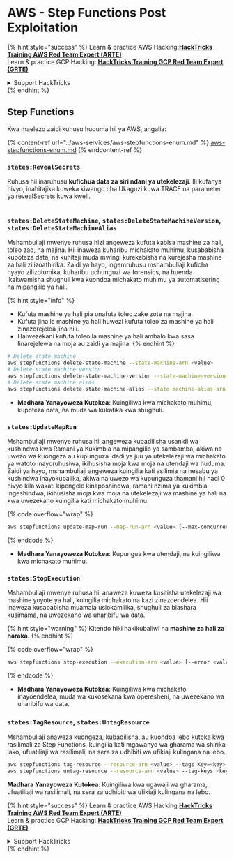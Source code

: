 # AWS - Step Functions Post Exploitation

{% hint style="success" %}
Learn & practice AWS Hacking:<img src="../../../.gitbook/assets/image.png" alt="" data-size="line">[**HackTricks Training AWS Red Team Expert (ARTE)**](https://training.hacktricks.xyz/courses/arte)<img src="../../../.gitbook/assets/image.png" alt="" data-size="line">\
Learn & practice GCP Hacking: <img src="../../../.gitbook/assets/image (2).png" alt="" data-size="line">[**HackTricks Training GCP Red Team Expert (GRTE)**<img src="../../../.gitbook/assets/image (2).png" alt="" data-size="line">](https://training.hacktricks.xyz/courses/grte)

<details>

<summary>Support HackTricks</summary>

* Check the [**subscription plans**](https://github.com/sponsors/carlospolop)!
* **Join the** 💬 [**Discord group**](https://discord.gg/hRep4RUj7f) or the [**telegram group**](https://t.me/peass) or **follow** us on **Twitter** 🐦 [**@hacktricks\_live**](https://twitter.com/hacktricks\_live)**.**
* **Share hacking tricks by submitting PRs to the** [**HackTricks**](https://github.com/carlospolop/hacktricks) and [**HackTricks Cloud**](https://github.com/carlospolop/hacktricks-cloud) github repos.

</details>
{% endhint %}

## Step Functions

Kwa maelezo zaidi kuhusu huduma hii ya AWS, angalia:

{% content-ref url="../aws-services/aws-stepfunctions-enum.md" %}
[aws-stepfunctions-enum.md](../aws-services/aws-stepfunctions-enum.md)
{% endcontent-ref %}

### `states:RevealSecrets`

Ruhusa hii inaruhusu **kufichua data za siri ndani ya utekelezaji**. Ili kufanya hivyo, inahitajika kuweka kiwango cha Ukaguzi kuwa TRACE na parameter ya revealSecrets kuwa kweli.

<figure><img src="../../../.gitbook/assets/image (348).png" alt=""><figcaption></figcaption></figure>

### `states:DeleteStateMachine`, `states:DeleteStateMachineVersion`, `states:DeleteStateMachineAlias`

Mshambuliaji mwenye ruhusa hizi angeweza kufuta kabisa mashine za hali, toleo zao, na majina. Hii inaweza kuharibu michakato muhimu, kusababisha kupoteza data, na kuhitaji muda mwingi kurekebisha na kurejesha mashine za hali zilizoathirika. Zaidi ya hayo, ingemruhusu mshambuliaji kuficha nyayo zilizotumika, kuharibu uchunguzi wa forensics, na huenda ikakwamisha shughuli kwa kuondoa michakato muhimu ya automatisering na mipangilio ya hali.

{% hint style="info" %}
* Kufuta mashine ya hali pia unafuta toleo zake zote na majina.
* Kufuta jina la mashine ya hali huwezi kufuta toleo za mashine ya hali zinazorejelea jina hili.
* Haiwezekani kufuta toleo la mashine ya hali ambalo kwa sasa linarejelewa na moja au zaidi ya majina.
{% endhint %}
```bash
# Delete state machine
aws stepfunctions delete-state-machine --state-machine-arn <value>
# Delete state machine version
aws stepfunctions delete-state-machine-version --state-machine-version-arn <value>
# Delete state machine alias
aws stepfunctions delete-state-machine-alias --state-machine-alias-arn <value>
```
* **Madhara Yanayoweza Kutokea**: Kuingiliwa kwa michakato muhimu, kupoteza data, na muda wa kukatika kwa shughuli.

### `states:UpdateMapRun`

Mshambuliaji mwenye ruhusa hii angeweza kubadilisha usanidi wa kushindwa kwa Ramani ya Kukimbia na mipangilio ya sambamba, akiwa na uwezo wa kuongeza au kupunguza idadi ya juu ya utekelezaji wa michakato ya watoto inayoruhusiwa, ikihusisha moja kwa moja na utendaji wa huduma. Zaidi ya hayo, mshambuliaji angeweza kuingilia kati asilimia na hesabu ya kushindwa inayokubalika, akiwa na uwezo wa kupunguza thamani hii hadi 0 hivyo kila wakati kipengele kinaposhindwa, ramani nzima ya kukimbia ingeshindwa, ikihusisha moja kwa moja na utekelezaji wa mashine ya hali na kwa uwezekano kuingilia kati michakato muhimu. 

{% code overflow="wrap" %}
```bash
aws stepfunctions update-map-run --map-run-arn <value> [--max-concurrency <value>] [--tolerated-failure-percentage <value>] [--tolerated-failure-count <value>]
```
{% endcode %}

* **Madhara Yanayoweza Kutokea**: Kupungua kwa utendaji, na kuingiliwa kwa michakato muhimu.

### `states:StopExecution`

Mshambuliaji mwenye ruhusa hii anaweza kuweza kusitisha utekelezaji wa mashine yoyote ya hali, kuingilia michakato na kazi zinazoendelea. Hii inaweza kusababisha muamala usiokamilika, shughuli za biashara kusimama, na uwezekano wa uharibifu wa data.

{% hint style="warning" %}
Kitendo hiki hakikubaliwi na **mashine za hali za haraka**.
{% endhint %}

{% code overflow="wrap" %}
```bash
aws stepfunctions stop-execution --execution-arn <value> [--error <value>] [--cause <value>]
```
{% endcode %}

* **Madhara Yanayoweza Kutokea**: Kuingiliwa kwa michakato inayoendelea, muda wa kukosekana kwa operesheni, na uwezekano wa uharibifu wa data.

### `states:TagResource`, `states:UntagResource`

Mshambuliaji anaweza kuongeza, kubadilisha, au kuondoa lebo kutoka kwa rasilimali za Step Functions, kuingilia kati mgawanyo wa gharama wa shirika lako, ufuatiliaji wa rasilimali, na sera za udhibiti wa ufikiaji kulingana na lebo.
```bash
aws stepfunctions tag-resource --resource-arn <value> --tags Key=<key>,Value=<value>
aws stepfunctions untag-resource --resource-arn <value> --tag-keys <key>
```
**Madhara Yanayoweza Kutokea**: Kuingiliwa kwa ugawaji wa gharama, ufuatiliaji wa rasilimali, na sera za udhibiti wa ufikiaji kulingana na lebo.

{% hint style="success" %}
Learn & practice AWS Hacking:<img src="../../../.gitbook/assets/image.png" alt="" data-size="line">[**HackTricks Training AWS Red Team Expert (ARTE)**](https://training.hacktricks.xyz/courses/arte)<img src="../../../.gitbook/assets/image.png" alt="" data-size="line">\
Learn & practice GCP Hacking: <img src="../../../.gitbook/assets/image (2).png" alt="" data-size="line">[**HackTricks Training GCP Red Team Expert (GRTE)**<img src="../../../.gitbook/assets/image (2).png" alt="" data-size="line">](https://training.hacktricks.xyz/courses/grte)

<details>

<summary>Support HackTricks</summary>

* Check the [**subscription plans**](https://github.com/sponsors/carlospolop)!
* **Join the** 💬 [**Discord group**](https://discord.gg/hRep4RUj7f) or the [**telegram group**](https://t.me/peass) or **follow** us on **Twitter** 🐦 [**@hacktricks\_live**](https://twitter.com/hacktricks\_live)**.**
* **Share hacking tricks by submitting PRs to the** [**HackTricks**](https://github.com/carlospolop/hacktricks) and [**HackTricks Cloud**](https://github.com/carlospolop/hacktricks-cloud) github repos.

</details>
{% endhint %}
